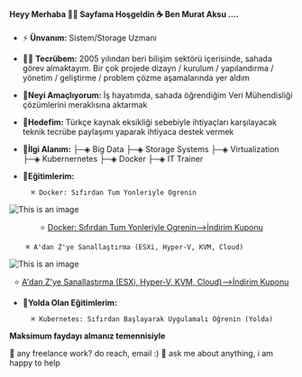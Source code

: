 #### Heyy Merhaba 👋👋 Sayfama Hoşgeldin ☕ Ben Murat Aksu ....

- ⚡ **Ünvanım:** Sistem/Storage Uzmanı
- 👨‍💻 **Tecrübem:**  2005 yılından beri bilişim sektörü içerisinde, sahada görev almaktayım. Bir çok projede dizayn / kurulum / yapılandırma / yönetim / geliştirme / problem çözme aşamalarında yer aldım
- 🎉**Neyi Amaçlıyorum:** İş hayatımda, sahada öğrendiğim Veri Mühendisliği çözümlerini meraklısına aktarmak
- 🔔**Hedefim:** Türkçe kaynak eksikliği sebebiyle ihtiyaçları karşılayacak teknik tecrübe paylaşımı yaparak ihtiyaca destek vermek 
- 🎯**İlgi Alanım:** ├─◈ Big Data ├─◈ Storage Systems ├─◈ Virtualization ├─◈ Kubernernetes ├─◈ Docker ├─◈ IT Trainer
- 📣**Eğitimlerim:**               
                  
        ⌘ Docker: Sıfırdan Tum Yonleriyle Ogrenin
![This is an image](http://www.murataksu.net/wp-content/uploads/2020/12/Information-6.png) <p align="center"> ⭐ [Docker: Sıfırdan Tum Yonleriyle Ogrenin-->İndirim Kuponu](https://www.udemy.com/course/docker-tum-yonleriyle-ogrenin/?referralCode=9C599B7C4E1469E76780)

        ⌘ A'dan Z'ye Sanallaştırma (ESXi, Hyper-V, KVM, Cloud)

![This is an image](http://www.murataksu.net/wp-content/pictures/Information-6.png)  <p align="center"> ⭐ [A'dan Z'ye Sanallaştırma (ESXi, Hyper-V, KVM, Cloud)-->İndirim Kuponu](https://www.udemy.com/course/tum-yonleriyle-sanallastirma/?referralCode=117CD3706450AC733546)

- 📣**Yolda Olan Eğitimlerim:**      

        ⌘ Kubernetes: Sıfırdan Başlayarak Uygulamalı Öğrenin (Yolda)

**Maksimum faydayı almanız temennisiyle**

💼 any freelance work? do reach, email :)
💬 ask me about anything, i am happy to help


<!--
**murataksunet/murataksunet** is a ✨ _special_ ✨ repository because its `README.md` (this file) appears on your GitHub profile.
murataksunet/README.md
 🔭 I’m currently working on ...
- 🌱 I’m currently learning ...
- 👯 I’m looking to collaborate on ...
- 🤔 I’m looking for help with ...
- 💬 Ask me about ...
- 📫 How to reach me: ...
- 😄 Pronouns: ...
- ⚡ Fun fact: ...
-->
